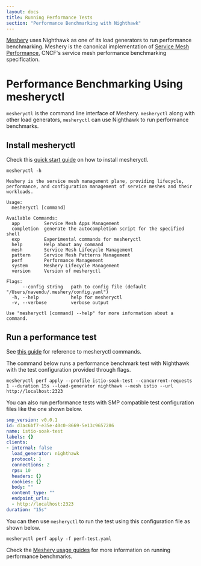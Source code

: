```yaml
---
layout: docs
title: Running Performance Tests
section: "Performance Benchmarking with Nighthawk"
---
```


[Meshery](https://meshery.io/) uses Nighthawk as one of its load generators to run performance benchmarking. Meshery is the canonical implementation of [Service Mesh Performance](https://smp-spec.io/), CNCF's service mesh performance benchmarking specification.

# Performance Benchmarking Using mesheryctl

`mesheryctl` is the command line interface of Meshery. `mesheryctl` along with other load generators,  `mesheryctl` can use Nighthawk to run performance benchmarks.


## Install mesheryctl

Check this [quick start guide](https://meshery.io/#getting-started) on how to install mesheryctl.

```
mesheryctl -h
```

```
Meshery is the service mesh management plane, providing lifecycle, performance, and configuration management of service meshes and their workloads.

Usage:
  mesheryctl [command]

Available Commands:
  app         Service Mesh Apps Management
  completion  generate the autocompletion script for the specified shell
  exp         Experimental commands for mesheryctl
  help        Help about any command
  mesh        Service Mesh Lifecycle Management
  pattern     Service Mesh Patterns Management
  perf        Performance Management
  system      Meshery Lifecycle Management
  version     Version of mesheryctl

Flags:
      --config string   path to config file (default "/Users/navendu/.meshery/config.yaml")
  -h, --help            help for mesheryctl
  -v, --verbose         verbose output

Use "mesheryctl [command] --help" for more information about a command.
```

## Run a performance test

See [this guide](https://docs.meshery.io/reference/mesheryctl#service-mesh-performance-management) for reference to mesheryctl commands.

The command below runs a performance benchmark test with Nighthawk with the test configuration provided through flags.

```
mesheryctl perf apply --profile istio-soak-test --concurrent-requests 1 --duration 15s --load-generator nighthawk --mesh istio --url http://localhost:2323
```

You can also run performance tests with SMP compatible test configuration files like the one shown below.

```yaml
smp_version: v0.0.1
id: d3ac6bf7-e35e-40c0-8669-5e13c9657286
name: istio-soak-test
labels: {}
clients:
- internal: false
  load_generator: nighthawk
  protocol: 1
  connections: 2
  rps: 10
  headers: {}
  cookies: {}
  body: ""
  content_type: ""
  endpoint_urls:
  - http://localhost:2323
duration: "15s"
```

You can then use `mesheryctl` to run the test using this configuration file as shown below.

```
mesheryctl perf apply -f perf-test.yaml
```

Check the [Meshery usage guides](https://docs.meshery.io/guides) for more information on running performance benchmarks.
